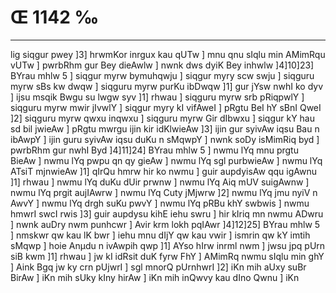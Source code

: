 # Œ 1142 ‰
---
lig siqgur pwey ]3] hrwmKor inrgux kau qUTw ] mnu qnu sIqlu min
AMimRqu vUTw ] pwrbRhm gur Bey dieAwlw ] nwnk dws dyiK Bey inhwlw
]4]10]23] BYrau mhlw 5 ] siqgur myrw bymuhqwju ] siqgur myry scw
swju ] siqguru myrw sBs kw dwqw ] siqguru myrw purKu ibDwqw ]1] gur
jYsw nwhI ko dyv ] ijsu msqik Bwgu su lwgw syv ]1] rhwau ] siqguru
myrw srb pRiqpwlY ] siqguru myrw mwir jIvwlY ] siqgur myry kI vifAweI
] pRgtu BeI hY sBnI QweI ]2] siqguru myrw qwxu inqwxu ] siqguru myrw
Gir dIbwxu ] siqgur kY hau sd bil jwieAw ] pRgtu mwrgu ijin kir
idKlwieAw ]3] ijin gur syivAw iqsu Bau n ibAwpY ] ijin guru syivAw
iqsu duKu n sMqwpY ] nwnk soDy isMimRiq byd ] pwrbRhm gur nwhI Byd
]4]11]24] BYrau mhlw 5 ] nwmu lYq mnu prgtu BieAw ] nwmu lYq pwpu
qn qy gieAw ] nwmu lYq sgl purbwieAw ] nwmu lYq ATsiT mjnwieAw
]1] qIrQu hmrw hir ko nwmu ] guir aupdyisAw qqu igAwnu ]1] rhwau ]
nwmu lYq duKu dUir prwnw ] nwmu lYq Aiq mUV suigAwnw ] nwmu lYq prgit
aujIAwrw ] nwmu lYq Cuty jMjwrw ]2] nwmu lYq jmu nyiV n AwvY ] nwmu lYq
drgh suKu pwvY ] nwmu lYq pRBu khY swbwis ] nwmu hmwrI swcI rwis ]3]
guir aupdysu kihE iehu swru ] hir kIriq mn nwmu ADwru ] nwnk auDry
nwm punhcwr ] Avir krm lokh pqIAwr ]4]12]25] BYrau mhlw 5 ]
nmskwr qw kau lK bwr ] iehu mnu dIjY qw kau vwir ] ismrin qw kY
imtih sMqwp ] hoie Anµdu n ivAwpih qwp ]1] AYso hIrw inrml nwm ]
jwsu jpq pUrn siB kwm ]1] rhwau ] jw kI idRsit duK fyrw FhY ] AMimRq
nwmu sIqlu min ghY ] Aink Bgq jw ky crn pUjwrI ] sgl mnorQ
pUrnhwrI ]2] iKn mih aUxy suBr BirAw ] iKn mih sUky kIny hirAw ]
iKn mih inQwvy kau dIno Qwnu ] iKn
####
